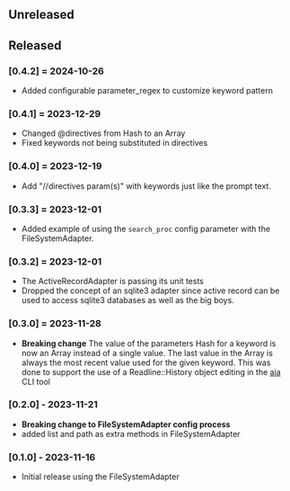 ## Unreleased

## Released

### [0.4.2] = 2024-10-26
- Added configurable parameter_regex to customize keyword pattern

### [0.4.1] = 2023-12-29
- Changed @directives from Hash to an Array
- Fixed keywords not being substituted in directives

### [0.4.0] = 2023-12-19
- Add "//directives param(s)" with keywords just like the prompt text.

### [0.3.3] = 2023-12-01
- Added example of using the `search_proc` config parameter with the FileSystemAdapter.

### [0.3.2] = 2023-12-01

- The ActiveRecordAdapter is passing its unit tests
- Dropped the concept of an sqlite3 adapter since active record can be used to access sqlite3 databases as well as the big boys.

### [0.3.0] = 2023-11-28

- **Breaking change** The value of the parameters Hash for a keyword is now an Array instead of a single value.  The last value in the Array is always the most recent value used for the given keyword.  This was done to support the use of a Readline::History object editing in the [aia](https://github.com/MadBomber/aia) CLI tool

### [0.2.0] - 2023-11-21

- **Breaking change to FileSystemAdapter config process**
- added list and path as extra methods in FileSystemAdapter

### [0.1.0] - 2023-11-16

- Initial release using the FileSystemAdapter
